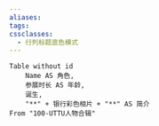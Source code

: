 ```yaml
---
aliases: 
tags: 
cssclasses:
  - 行列标题底色模式
---
```


```dataview
Table without id
	Name AS 角色,
	参展时长 AS 年龄,
	诞生,
	"**" + 银行彩色相片 + "**" AS 简介
From "100-UTTU人物合辑"
```

